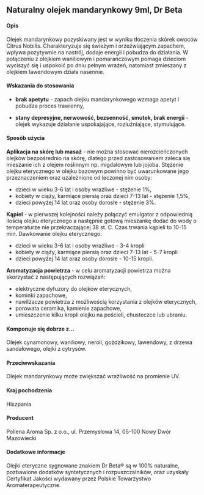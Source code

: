 ##  Naturalny olejek mandarynkowy 9ml, Dr Beta

#### Opis 

Olejek mandarynkowy pozyskiwany jest w wyniku tłoczenia skórek owoców Citrus Nobilis. Charakteryzuje się świeżym i orzeźwiającym zapachem, wpływa pozytywnie na nastrój, dodaje energii i pobudza do działania. W połączeniu z olejkiem waniliowym i pomarańczowym pomaga dzieciom wyciszyć się i uspokoić po dniu pełnym wrażeń, natomiast zmieszany z olejkiem lawendowym działa nasennie.

#### Wskazania do stosowania

- **brak apetytu** - zapach olejku mandarynkowego wzmaga apetyt i pobudza proces trawienny,

- **stany depresyjne, nerwowość, bezsenność, smutek, brak energii** - olejek wykazuje działanie uspokajające, rozluźniające, stymulujące.

#### Sposób użycia  

**Aplikacja na skórę lub masaż** - nie można stosować nierozcieńczonych olejków bezpośrednio na skórę, dlatego przed zastosowaniem zaleca się mieszanie ich z olejem roślinnym np. migdałowym lub jojoba. Stężenie olejku eterycznego w olejku bazowym powinno być uwarunkowane jego przeznaczeniem oraz uzależnione od leczonej nim osoby:
- dzieci w wieku 3-6 lat i osoby wrażliwe - stężenie 1%,
- kobiety w ciąży, karmiące piersią oraz dzieci 7-13 lat - stężenie 1,5%,
- dzieci powyżej 14 lat oraz osoby dorosłe - stężenie 3%. 

**Kąpiel** - w pierwszej kolejności należy połączyć emulgator z odpowiednią ilością olejku eterycznego a następnie gotową mieszankę dodać do wody o temperaturze nie przekraczającej 38 st. C. Czas trwania kąpieli to 10-15 min. Dawkowanie olejku eterycznego:
- dzieci w wieku 3-6 lat i osoby wrażliwe - 3-4 kropli
- kobiety w ciąży, karmiące piersią oraz dzieci 7-13 lat - 5-7 kropli
- dzieci powyżej 14 lat oraz osoby dorosłe - 10-15 kropli.

**Aromatyzacja powietrza** - w celu aromatyzacji powietrza można skorzystać z następujących rozwiązań:  

- elektryczne dyfuzory do olejków eterycznych,  
- kominki zapachowe,  
- nawilżacze powietrza z możliwością korzystania z olejków eterycznych,  
- porowata ceramika, kamienie zapachowe,   
- umieszczenie kilku kropli olejku na pościeli, chusteczce lub ubraniu.
  
#### Komponuje się dobrze z…

Olejek cynamonowy, waniliowy, neroli, goździkowy, lawendowy, z drzewa sandałowego, olejki z cytrysów.

#### Przeciwwskazania  

Olejek mandarynkowy może zwiększać wrażliwość na promienie UV.

#### Kraj pochodzenia 

Hiszpania

#### Producent  

Pollena Aroma Sp. z o.o., ul. Przemysłowa 14, 05-100 Nowy Dwór Mazowiecki

#### Dodatkowe informacje  

Olejki eteryczne sygnowane znakiem Dr Beta® są w 100% naturalne, pozbawione dodatków syntetycznych i rozpuszczalników, oraz uzyskały Certyfikat Jakości wydawany przez Polskie Towarzystwo Aromaterapeutyczne.